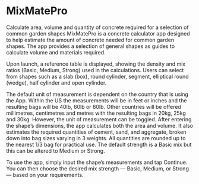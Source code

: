 # MixMatePro
Calculate area, volume and quantity of concrete required for a selection of common garden shapes
MixMatePro is a concrete calculator app designed to help estimate the amount of concrete needed for common garden shapes. The app provides a selection of general shapes as guides to calculate volume and materials required.

Upon launch, a reference table is displayed, showing the density and mix ratios (Basic, Medium, Strong) used in the calculations. Users can select from shapes such as a slab (box), round cylinder, segment, elliptical round (wedge), half cylinder and open cylinder.

The default unit of measurement is dependent on the country that is using the App. Within the US the measurements will be in feet or inches and the resulting bags will be 40lb, 60lb or 80lb. Other countries will be offered millimetres, centimetres and metres with the resulting bags in 20kg, 25kg and 30kg.  However, the unit of measurement can be toggled. After entering the shape’s dimensions, the app calculates both the area and volume. It also estimates the required quantities of cement, sand, and aggregate, broken down into bag sizes varying in 3 weights. All quantities are rounded up to the nearest 1/3 bag for practical use.
The default strength is a Basic mix but this can be altered to Medium or Strong.

To use the app, simply input the shape’s measurements and tap Continue. You can then choose the desired mix strength — Basic, Medium, or Strong — based on your requirements.
